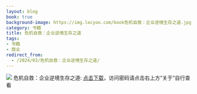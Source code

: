 ```yaml
---
layout: blog
book: true
background-image: https://img.locyoo.com/book危机自救：企业逆境生存之道.jpg
category: 书籍
title: 危机自救：企业逆境生存之道
tags:
- 书籍
- 商业
redirect_from:
  - /2024/03/危机自救：企业逆境生存之道/
---
```

![](https://img.locyoo.com/book危机自救：企业逆境生存之道.jpg)
危机自救：企业逆境生存之道: <a name = "ref1" href="https://url18.ctfile.com/f/50983618-1418301779-c272ac?p=3619">点击下载</a>，访问密码请点击右上方“关于”自行查看